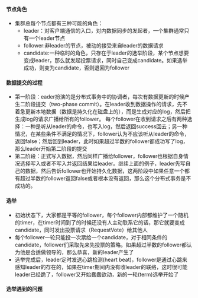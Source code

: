 #### 节点角色
- 集群总每个节点都有三种可能的角色：
  - leader：对客户端通信的入口，对内数据同步的发起者，一个集群通常只有一个leader节点
  - follower:非leader的节点，被动的接受来自leader的数据请求
  - candidate:一种临时的角色，只存在于leader的选举阶段，某个节点想要变成leader，那么就发起投票请求，同时自己变成candidate。如果选举成功，则变为candidate，否则退回为follower


#### 数据提交的过程
- 第一阶段：eader扮演的是分布式事务中的协调者，每次有数据更新的时候产生二阶段提交（two-phase commit）。在leader收到数据操作的请求，先不着急更新本地数据（数据是持久化在磁盘上的），而是生成对应的log，然后把生成log的请求广播给所有的follower。
每个follower在收到请求之后有两种选择：一种是听从leader的命令，也写入log，然后返回success回去；另一种情况，在某些条件不满足的情况下，follower认为不应该听从leader的命令，返回false；然后回到leader，此时如果超过半数的follower都成功写了log，那么leader开始第二阶段的提交
- 第二阶段：正式写入数据，然后同样广播给follower，follower也根据自身情况选择写入或者不写入并返回结果给leader。继续上面的例子，leader先写自己的数据，然后告诉follower也开始持久化数据，这两阶段中如果任意一个都有超过半数的follower返回false或者根本没有返回，那么这个分布式事务是不成功的。



#### 选举
- 初始状态下，大家都是平等的follower，每个follower内部都维护了一个随机的timer，在timer时间到了的时候还没有人主动联系它的话，那它就要变成candidate，同时发出投票请求（RequestVote）给其他人
- 每个follower一轮只能投一次票给一个candidate，对于相同条件的candidate，follower们采取先来先投票的策略。如果超过半数的follower都认为他是合适做领导的，那么恭喜，新的leader产生了
- 选举完成后，leader定时发送心跳检测(heart beat)，follower是通过心跳来感知leader的存在的，如果在timer期间内没有收leader的联络，这时很可能leader已经跪了，follower又开始蠢蠢欲动，新的一轮(term)选举开始了




#### 选举遇到的问题
